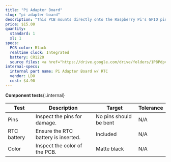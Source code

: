 ```yaml
---
title: "Pi Adapter Board"
slug: "pi-adapter-board"
description: "This PCB mounts directly onto the Raspberry Pi's GPIO pin header and provides connectors for the push buttons and LED indicators, as well as a real-time clock for timekeeping in offline situations."
price: $15.00
quantity:
  standard: 1
  xl: 1
specs:
  PCB color: Black
  realtime clock: Integrated
  battery: CR1220
  source files: <a href="https://drive.google.com/drive/folders/1P8Pdpv2Jrlygh-WBlnO5RMSocQVUQCna?usp=sharing">Click here to download</a>.
internal-specs:
  internal part name: Pi Adapter Board w/ RTC
  vendor: LDO
  cost: $4.90
---
```


**Component tests**{:.internal}

|Test         |Description  |Target       |Tolerance    |
|-------------|-------------|-------------|-------------|
|Pins         |Inspect the pins for damage.|No pins should be bent|N/A
|RTC battery  |Ensure the RTC battery is inserted.|Included|N/A
|Color        |Inspect the color of the PCB.|Matte black|N/A

